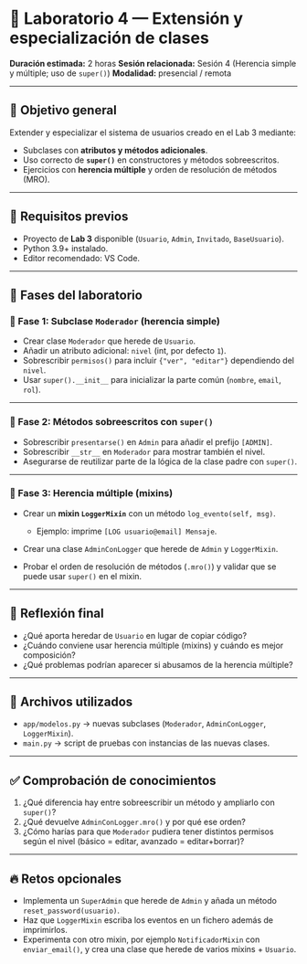 # 🧭 Laboratorio 4 — Extensión y especialización de clases

**Duración estimada:** 2 horas
**Sesión relacionada:** Sesión 4 (Herencia simple y múltiple; uso de `super()`)
**Modalidad:** presencial / remota

---

## 🎯 Objetivo general

Extender y especializar el sistema de usuarios creado en el Lab 3 mediante:

* Subclases con **atributos y métodos adicionales**.
* Uso correcto de **`super()`** en constructores y métodos sobreescritos.
* Ejercicios con **herencia múltiple** y orden de resolución de métodos (MRO).

---

## 🔧 Requisitos previos

* Proyecto de **Lab 3** disponible (`Usuario`, `Admin`, `Invitado`, `BaseUsuario`).
* Python 3.9+ instalado.
* Editor recomendado: VS Code.

---

## 🔬 Fases del laboratorio

### 🔹 Fase 1: Subclase `Moderador` (herencia simple)

* Crear clase `Moderador` que herede de `Usuario`.
* Añadir un atributo adicional: `nivel` (int, por defecto `1`).
* Sobrescribir `permisos()` para incluir `{"ver", "editar"}` dependiendo del `nivel`.
* Usar `super().__init__` para inicializar la parte común (`nombre`, `email`, `rol`).

---

### 🔹 Fase 2: Métodos sobreescritos con `super()`

* Sobrescribir `presentarse()` en `Admin` para añadir el prefijo `[ADMIN]`.
* Sobrescribir `__str__` en `Moderador` para mostrar también el nivel.
* Asegurarse de reutilizar parte de la lógica de la clase padre con `super()`.

---

### 🔹 Fase 3: Herencia múltiple (mixins)

* Crear un **mixin `LoggerMixin`** con un método `log_evento(self, msg)`.

  * Ejemplo: imprime `[LOG usuario@email] Mensaje`.
* Crear una clase `AdminConLogger` que herede de `Admin` y `LoggerMixin`.
* Probar el orden de resolución de métodos (`.mro()`) y validar que se puede usar `super()` en el mixin.

---

## 🧠 Reflexión final

* ¿Qué aporta heredar de `Usuario` en lugar de copiar código?
* ¿Cuándo conviene usar herencia múltiple (mixins) y cuándo es mejor composición?
* ¿Qué problemas podrían aparecer si abusamos de la herencia múltiple?

---

## 📁 Archivos utilizados

* `app/modelos.py` → nuevas subclases (`Moderador`, `AdminConLogger`, `LoggerMixin`).
* `main.py` → script de pruebas con instancias de las nuevas clases.

---

## ✅ Comprobación de conocimientos

1. ¿Qué diferencia hay entre sobreescribir un método y ampliarlo con `super()`?
2. ¿Qué devuelve `AdminConLogger.mro()` y por qué ese orden?
3. ¿Cómo harías para que `Moderador` pudiera tener distintos permisos según el nivel (básico = editar, avanzado = editar+borrar)?

---

## 🔥 Retos opcionales

* Implementa un `SuperAdmin` que herede de `Admin` y añada un método `reset_password(usuario)`.
* Haz que `LoggerMixin` escriba los eventos en un fichero además de imprimirlos.
* Experimenta con otro mixin, por ejemplo `NotificadorMixin` con `enviar_email()`, y crea una clase que herede de varios mixins + `Usuario`.